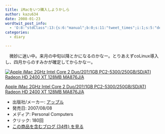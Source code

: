 ```yaml
---
title: iMacをいつ購入しようかしら
author: kazu634
date: 2008-01-23
wordtwit_post_info:
  - 'O:8:"stdClass":13:{s:6:"manual";b:0;s:11:"tweet_times";i:1;s:5:"delay";i:0;s:7:"enabled";i:1;s:10:"separation";s:2:"60";s:7:"version";s:3:"3.7";s:14:"tweet_template";b:0;s:6:"status";i:2;s:6:"result";a:0:{}s:13:"tweet_counter";i:2;s:13:"tweet_log_ids";a:1:{i:0;i:3647;}s:9:"hash_tags";a:0:{}s:8:"accounts";a:1:{i:0;s:7:"kazu634";}}'
categories:
  - diary

---
```

<div class="section">
<p>
    　微妙に迷い中。来月の中旬以降とかになるのかなー。とりあえずcoLinux導入し、四月からのすみかが確定してからかなー。
</p>
  
<div class="hatena-asin-detail">
<a href="http://www.amazon.co.jp/dp/B000UWRC18/?tag=hatena_st1-22&ascsubtag=d-7ibv" onclick="__gaTracker('send', 'event', 'outbound-article', 'http://www.amazon.co.jp/dp/B000UWRC18/?tag=hatena_st1-22&ascsubtag=d-7ibv', '');"><img src="https://images-na.ssl-images-amazon.com/images/I/41-RWN5ZLsL._SL160_.jpg" class="hatena-asin-detail-image" alt="Apple iMac 2GHz Intel Core 2 Duo/20?/1GB PC2-5300/250GB/SD/ATI Radeon HD 2400 XT 128MB MA876J/A" title="Apple iMac 2GHz Intel Core 2 Duo/20?/1GB PC2-5300/250GB/SD/ATI Radeon HD 2400 XT 128MB MA876J/A" /></a></p> 
    
<div class="hatena-asin-detail-info">
<p class="hatena-asin-detail-title">
<a href="http://www.amazon.co.jp/dp/B000UWRC18/?tag=hatena_st1-22&ascsubtag=d-7ibv" onclick="__gaTracker('send', 'event', 'outbound-article', 'http://www.amazon.co.jp/dp/B000UWRC18/?tag=hatena_st1-22&ascsubtag=d-7ibv', 'Apple iMac 2GHz Intel Core 2 Duo/20?/1GB PC2-5300/250GB/SD/ATI Radeon HD 2400 XT 128MB MA876J/A');">Apple iMac 2GHz Intel Core 2 Duo/20?/1GB PC2-5300/250GB/SD/ATI Radeon HD 2400 XT 128MB MA876J/A</a>
</p>
      
<ul>
<li>
<span class="hatena-asin-detail-label">出版社/メーカー:</span> <a href="http://d.hatena.ne.jp/keyword/%A5%A2%A5%C3%A5%D7%A5%EB" onclick="__gaTracker('send', 'event', 'outbound-article', 'http://d.hatena.ne.jp/keyword/%A5%A2%A5%C3%A5%D7%A5%EB', 'アップル');" class="keyword">アップル</a>
</li>
<li>
<span class="hatena-asin-detail-label">発売日:</span> 2007/08/08
</li>
<li>
<span class="hatena-asin-detail-label">メディア:</span> Personal Computers
</li>
<li>
<span class="hatena-asin-detail-label">クリック</span>: 180回
</li>
<li>
<a href="http://d.hatena.ne.jp/asin/B000UWRC18" onclick="__gaTracker('send', 'event', 'outbound-article', 'http://d.hatena.ne.jp/asin/B000UWRC18', 'この商品を含むブログ (34件) を見る');" target="_blank">この商品を含むブログ (34件) を見る</a>
</li>
</ul>
</div>
    
<div class="hatena-asin-detail-foot">
</div>
</div>
</div>
